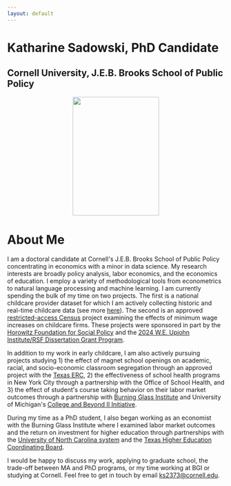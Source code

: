 ```yaml
---
layout: default
---
```


<!-- img src="{{ site.url }}{{ site.baseurl }}/assets/img/BrooksHeader.png" -->

# Katharine Sadowski, PhD Candidate 
## Cornell University, J.E.B. Brooks School of Public Policy 

<p align="center">
  <img src="{{ site.url }}{{ site.baseurl }}/assets/img/kcsadow.jpg" width="200" height="275">
</p>

# About Me 
I am a doctoral candidate at Cornell's J.E.B. Brooks School of Public Policy concentrating in economics with a minor in data science. My research interests are broadly policy analysis, labor economics, and the economics of education. I employ a variety of methodological tools from econometrics to natural language processing and machine learning. I am currently spending the bulk of my time on two projects. The first is a national childcare provider dataset for which I am actively collecting historic and real-time childcare data (see more [here](https://kcsadow.github.io/website/dataviz/)). The second is an approved [restricted-access Census](https://www.census.gov/topics/research/guidance/restricted-use-microdata.html) project examining the effects of minimum wage increases on childcare firms. These projects were sponsored in part by the [Horowitz Foundation for Social Policy](https://www.horowitz-foundation.org/2024) and the [2024 W.E. Upjohn Institute/RSF Dissertation Grant Program](https://www.russellsage.org/news/third-annual-dissertation-research-grants-awarded). 

In addition to my work in early childcare, I am also actively pursuing projects studying 1) the effect of magnet school openings on academic, racial, and socio-economic classroom segregation through an approved project with the [Texas ERC](https://texaserc.utexas.edu/), 2) the effectiveness of school health programs in New York City through a partnership with the Office of School Health, and 3) the effect of student's course taking behavior on their labor market outcomes through a partnership with [Burning Glass Institute](https://www.burningglassinstitute.org/) and University of Michigan's [College and Beyond II Initiative](https://www.icpsr.umich.edu/web/about/cms/4370). 

During my time as a PhD student, I also began working as an economist with the Burning Glass Institute where I examined labor market outcomes and the return on investment for higher education through partnerships with the [University of North Carolina system](https://www.northcarolina.edu/wp-content/uploads/reports-and-documents/economic-reports/unc-roi-study-of-university-programs-november-2023.pdf) and the [Texas Higher Education Coordinating Board](https://www.texas-air.org/wp-content/uploads/2024/04/TAIR2024-D4_Aligning-Texas-Higher-Education-Supply-and-Labor-Market-Demand.pdf). 

I would be happy to discuss my work, applying to graduate school, the trade-off between MA and PhD programs, or my time working at BGI or studying at Cornell. Feel free to get in touch by email ks2373@cornell.edu.

<!-- links to social media icons -->
<!-- no need to change these -->

<!-- icons with padding -->

[1.1]: http://i.imgur.com/tXSoThF.png (twitter icon with padding)
[2.1]: http://i.imgur.com/0o48UoR.png (github icon with padding)

<!-- icons without padding -->

[1.2]: http://i.imgur.com/wWzX9uB.png (twitter icon without padding)
[2.2]: http://i.imgur.com/9I6NRUm.png (github icon without padding)


<!-- links to your social media accounts -->
<!-- update these accordingly -->

[1]: http://www.twitter.com/kcsadow
[2]: http://www.github.com/kcsadow

<!-- or through these links: [![alt text][1.1]][1]  [![alt text][2.1]][2] -->
